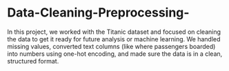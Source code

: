 # Data-Cleaning-Preprocessing-
In this project, we worked with the Titanic dataset and focused on cleaning the data to get it ready for future analysis or machine learning. We handled missing values, converted text columns (like where passengers boarded) into numbers using one-hot encoding, and made sure the data is in a clean, structured format.
